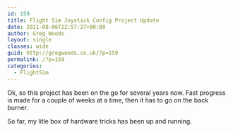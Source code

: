 ```yaml
---
id: 159
title: Flight Sim Joystick Config Project Update
date: 2011-08-06T22:57:27+00:00
author: Greg Woods
layout: single
classes: wide
guid: http://gregwoods.co.uk/?p=159
permalink: /?p=159
categories:
  - FlightSim
---
```

Ok, so this project has been on the go for several years now. Fast progress is made for a couple of weeks at a time, then it has to go on the back burner.

So far, my litle box of hardware tricks has been up and running.